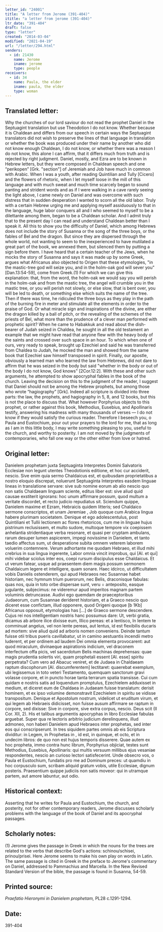 ```yaml
---
letter_id: "24001"
title: "A letter from Jerome (391-404)"
ititle: "a letter from jerome (391-404)"
ltr_date: "391-404"
draft: false
type: "letter"
created: "2014-03-04"
modified: "2021-04-19"
url: "/letter/294.html"
senders:
  - id: 21430
    name: Jerome
    iname: jerome
    type: people
receivers:
  - id: 34
    name: Paula, the elder
    iname: paula, the elder
    type: woman
---
```

<h2> Translated letter:</h2>Why the churches of our lord saviour do not read the prophet Daniel in the Septuagint translation but use Theodotion I do not know.  Whether because it is Chaldean and differs from our speech in certain ways the Septuagint translators did not wish to preserve the lines of that language in translation or whether the book was produced under their name by another who did not know enough Chaldean, I do not know, or whether there was a reason I do not know, this alone I can affirm, that it differs much from truth and is rejected by right judgment.  Daniel, mostly, and Ezra are to be known in Hebrew letters, but they were composed in Chaldean speech and one “perikopen” [Grk. "section"] of Jeremiah and Job have much in common with Arabic.
When I was a youth, after reading Quintilian and Tully [Cicero] and the flowers of rhetoric, when I let myself loose in the mill of this language and with much sweat and much time scarcely began to sound panting and strident words and as if I were walking in a cave rarely seeing the light above, I came newly on Daniel and was overcome with such distress that in sudden desperation I wanted to scorn all the old labor.  Truly with a certain Hebrew urging me and applying myself assiduously to that in the language, huge labor conquers all and I who seemed to myself to be a dilettante among them, began to be a Chaldean scholar.  And I admit truly that to the present day I can read and understand Chaldean better than I speak it.
All this to show you the difficulty of Daniel, which among Hebrews does not include the story of Susanna or the song of the three boys, or the fables of Bel and the dragon.  But since they are dispersed through the whole world, not wanting to seem to the inexperienced to have mutilated a great part of the book, we annexed them, but silenced them by putting a sign before them.  I have heard that a certain teacher of the Jews, when he mocks the story of Susanna and says it was made up by some Greek, argues what Africanus also objected to Origen that these etymologies, "in the mastic-tree god will seize you, and in the holm-oak god will sever you" [Dan.13:54-59], come from Greek.(1)  For which we can give this explanation:  that, from the word, the holm-oak we would say you will perish in the holm-oak and from the mastic tree, the angel will crumble you in the mastic tree, or you will perish not slowly, or else slow, that is bent over, you will be led to death, or something else which suits the name of the tree.  Then if there was time, he ridiculed the three boys as they play in the path of the burning fire in meter and stimulate all the elements in order to the praise of God.  Or what miracle sign and inspirations of the divine, are either the dragon killed by a ball of pitch, or the revealing of the schemes of the priests of Bel, what more than the prudence of a clever man performed with prophetic spirit?
When he came to Habakkuk and read about the dish-bearer of Judah seized in Chaldea, he sought in all the old testament an example that we might have read that anyone flew with the heavy body of the saints and crossed over such space in an hour.  To which when one of ours, very ready to speak, brought up Ezechiel and said he was transferred from Chaldea to Judah, he mocked the man and showed from the same book that Ezechiel saw himself transposed in spirit.  Finally, our apostle, obviously a learned man who learned the law from Hebrews, did not dare to affirm that he was seized in the body but said "whether in the body or out of the body I do not know, God knows" [2Cor.12:2].  With these and other such arguments, he attempted to show apocryphal fables in the book of the church.
Leaving the decision on this to the judgment of the reader, I suggest that Daniel should not be among the Hebrew prophets, but among those who wrote “hagiography” [Grk].  Indeed all scripture is divided into three parts:  the law, the prophets, and hagiography in 5, 8, and 12 books, but this is not the place to discuss that.  What however Porphyrius objects to this prophet, or rather against this book, Methodius, Eusebius, and Apollinaris testify, answering his madness with many thousands of verses — I do not know if they would satisfy the curious reader.  Therefore I beseech you, o Paula and Eustochium, pour out your prayers to the lord for me, that as long as I am in this little body, I may write something pleasing to you, useful to the church, and worthy to posterity.  I am not moved by the judgments of contemporaries, who fall one way or the other either from love or hatred.
<h2 class="mt-4"> Original letter:</h2>Danielem prophetam juxta Septuaginta Interpretes Domini Salvatoris Ecclesiae non legunt utentes Theodotionis editione, et hoc cur acciderit, nescio. Sive enim quia sermo Chaldaicus est, et quibusdam proprietatibus a nostro eloquio discrepat, noluerunt Septuaginta Interpretes easdem linguae lineas in translatione servare: sive sub nomine eorum ab alio nescio quo non satis Chaldaeam linguam sciente, editus liber est: sive aliud quid causae exstiterit ignorans: hoc unum affirmare possum, quod multum a veritate discordet, et recto judicio repudiatus sit. Sciendum quippe, Danielem maxime et Ezram, Hebraicis quidem litteris; sed Chaldaico sermone conscriptos, et unam Jeremiae , Job quoque cum Arabica lingua habere plurimam societatem. Denique et ego adolescentulus, post Quintiliani et Tullii lectionem ac flores rhetoricos, cum me in linguae hujus pistrinum reclusissem, et multo sudore, multoque tempore vix coepissem anhelantia stridentiaque verba resonare, et quasi per cryptam ambulans, rarum desuper lumen aspicerem, impegi novissime in Danielem, et tanto taedio affectus sum, ut desperatione subita omnem veterem laborem voluerim contemnere. Verum adhortante me quodam Hebraeo, et illud mihi crebrius in sua lingua ingerente, Labor omnia vincit improbus, qui [Al. et qui] mihi videbar sciolus inter eos, coepi rursum discipulus esse Chaldaicus. Et ut verum fatear, usque ad praesentem diem magis possum sermonem Chaldaicum legere et intelligere, quam sonare. Haec idcirco, ut difficultatem vobis Danielis ostenderem, qui apud Hebraeos nec Susannae habet historiam, nec hymnum trium puerorum, nec Belis, draconisque fabulas: quas nos, quia in toto orbe dispersae sunt, veru ÷ anteposito, easque jugulante, subjecimus: ne videremur apud imperitos magnam partem voluminis detruncasse. Audivi ego quemdam de praeceptoribus Judaeorum, cum Susannae derideret historiam, et a Graeco nescio quo diceret esse confictam, illud opponere, quod Origeni quoque [b 1Kb]  Africanus opposuit, etymologias has [...] de Graeco sermone descendere. Cujus rei nos intelligentiam nostris hanc possumus dare: Ut, verbi gratia, dicamus ab arbore ilice dixisse eum, Illico pereas: et a lentisco, In lentem te comminuat angelus, vel non lente pereas, aut lentus, id est flexibilis ducaris ad mortem: sive aliud quid ad arboris nomen conveniens. Deinde tantum fuisse otii tribus pueris cavillabatur, ut in camino aestuantis incendii metro luderent, et per ordinem ad laudem Dei omnia elementa provocarent: aut quod miraculum, divinaeque aspirationis indicium, vel draconem interfectum offa picis, vel sacerdotum Belis machinas deprehensas: quae magis prudentia solertis viri, quam prophetali essent [Al. esse] spiritu perpetrata? Cum vero ad Abacuc veniret, et de Judaea in Chaldaeam raptum discophorum [Al. discumferentem] lectitaret: quaerebat exemplum, ubi legissemus in toto veteri Testamento, quemquam sanctorum gravi volasse corpore, et in puncto horae tanta terrarum spatia transisse. Cui cum quidam e nostris satis ad loquendum promptulus, Ezechielem adduxisset in medium, et diceret eum de Chaldaea in Judaeam fuisse translatum: derisit hominem, et ex ipso volumine demonstravit Ezechielem in spiritu se vidisse transpositum. Denique et Apostolum nostrum, videlicet ut eruditum virum, et qui legem ab Hebraeis didicisset, non fuisse ausum affirmare se raptum in corpore, sed dixisse: Sive in corpore, sive extra corpus, nescio. Deus scit (II Cor. XII, 2). His et talibus argumentis apocryphas in libro Ecclesiae fabulas arguebat. Super qua re lectoris arbitrio judicium derelinquens, illud admoneo, non haberi Danielem apud Hebraeos inter prophetas, sed inter eos qui  conscripserunt. In tres siquidem partes omnis ab eis Scriptura dividitur: in Legem, in Prophetas in , id est, in quinque, et octo, et in undecim libros: de quo non est hujus temporis disserere. Quae autem ex hoc propheta, immo contra hunc librum, Porphyrius objiciat, testes sunt Methodius, Eusebius, Apollinaris: qui multis versuum millibus ejus vesaniae respondentes, nescio an curioso lectori satisfecerint. Unde obsecro vos, o Paula et Eustochium, fundatis pro me ad Dominum preces: ut quamdiu in hoc corpusculo sum, scribam aliquid gratum vobis, utile Ecclesiae, dignum posteris. Praesentium quippe judiciis non satis moveor: qui in utramque partem, aut amore labuntur, aut odio.
<h2 class="mt-4"> Historical context:</h2>Asserting that he writes for Paula and Eustochium, the church, and posterity, not for other contemporary readers, Jerome discusses scholarly problems with the language of the book of Daniel and its apocryphal passages.
<h2 class="mt-4"> Scholarly notes:</h2>(1)  Jerome gives the passage in Greek in which the nouns for the trees are related to the verbs that describe God's actions:  schinou/schisei, prinou/prisei.  Here Jerome seems to make his own play on words in Latin.  The same passage is cited in Greek in the preface to Jerome's commentary on Daniel, addressed to Pammachius and Marcella.  In the New Revised Standard Version of the bible, the passage is found in Susanna, 54-59.
<h2 class="mt-4"> Printed source:</h2><p><em>Praefatio Hieronymi in Danielem prophetam,</em> PL28 c.1291-1294.</p><h2 class="mt-4"> Date:</h2>391-404